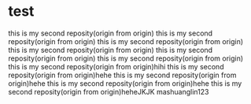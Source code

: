 # test
this is my second reposity(origin from origin)
this is my second reposity(origin from origin)
this is my second reposity(origin from origin)
this is my second reposity(origin from origin)
this is my second reposity(origin from origin)
this is my second reposity(origin from origin)
this is my second reposity(origin from origin)hihi
this is my second reposity(origin from origin)hehe
this is my second reposity(origin from origin)hehe
this is my second reposity(origin from origin)hehe
this is my second reposity(origin from origin)heheJKJK
mashuanglin123
